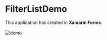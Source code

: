 # FilterListDemo

This application has created in <b>Xamarin Forms</b>.
<br /><br />
![demo](https://s1.gifyu.com/images/filterlistdemo.gif)
